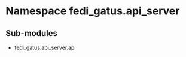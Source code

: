 Namespace fedi_gatus.api_server
===============================

Sub-modules
-----------
* fedi_gatus.api_server.api